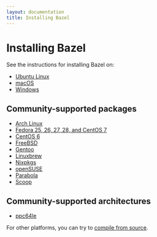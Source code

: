 ```yaml
---
layout: documentation
title: Installing Bazel
---
```


# Installing Bazel

See the instructions for installing Bazel on:

*   [Ubuntu Linux](install-ubuntu.md)
*   [macOS](install-os-x.md)
*   [Windows](install-windows.md)

## Community-supported packages

*   [Arch Linux](https://www.archlinux.org/packages/community/x86_64/bazel/)
*   [Fedora 25, 26, 27, 28, and CentOS 7](install-redhat.md)
*   [CentOS 6](https://github.com/sub-mod/bazel-builds)
*   [FreeBSD](https://www.freshports.org/devel/bazel)
*   [Gentoo](https://packages.gentoo.org/packages/dev-util/bazel)
*   [Linuxbrew](https://github.com/Linuxbrew/homebrew-core/blob/master/Formula/bazel.rb)
*   [Nixpkgs](https://github.com/NixOS/nixpkgs/blob/master/pkgs/development/tools/build-managers/bazel)
*   [openSUSE](install-suse.md)
*   [Parabola](https://www.parabola.nu/packages/?q=bazel)
*   [Scoop](https://github.com/scoopinstaller/scoop-main/blob/master/bucket/bazel.json)

## Community-supported architectures
*   [ppc64le](https://oplab9.parqtec.unicamp.br/pub/ppc64el/bazel)


For other platforms, you can try to [compile from source](install-compile-source.md).
